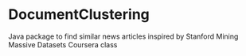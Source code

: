 # DocumentClustering
Java package to find similar news articles inspired by Stanford Mining Massive Datasets Coursera class
